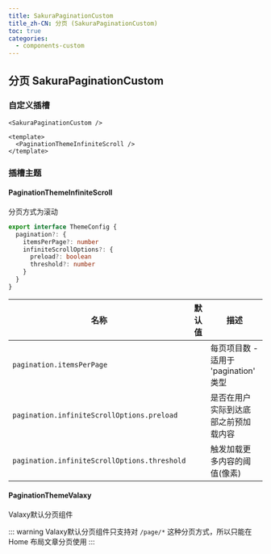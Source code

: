 ```yaml
---
title: SakuraPaginationCustom
title_zh-CN: 分页 (SakuraPaginationCustom)
toc: true
categories:
  - components-custom
---
```


## 分页 SakuraPaginationCustom

### 自定义插槽

`<SakuraPaginationCustom />`

```vue
<template>
  <PaginationThemeInfiniteScroll />
</template>
```

### 插槽主题

#### PaginationThemeInfiniteScroll

分页方式为滚动

<ArticleListThemeCard />
<PaginationThemeInfiniteScroll />

```ts
export interface ThemeConfig {
  pagination?: {
    itemsPerPage?: number
    infiniteScrollOptions?: {
      preload?: boolean
      threshold?: number
    }
  }
}
```

| 名称                      | 默认值                               | 描述                                            |
| ------------------------- | ----------------------------------- | ----------------------------------------------- |
| `pagination.itemsPerPage` |                                    | 每页项目数 - 适用于 'pagination' 类型           |
| `pagination.infiniteScrollOptions.preload` |        | 是否在用户实际到达底部之前预加载内容            |
| `pagination.infiniteScrollOptions.threshold` |      | 触发加载更多内容的阈值(像素)                    |

#### PaginationThemeValaxy

Valaxy默认分页组件

<PaginationThemeValaxy  :page-size="3" :total="30"/>

::: warning
Valaxy默认分页组件只支持对 `/page/*` 这种分页方式，所以只能在 Home 布局文章分页使用
:::
